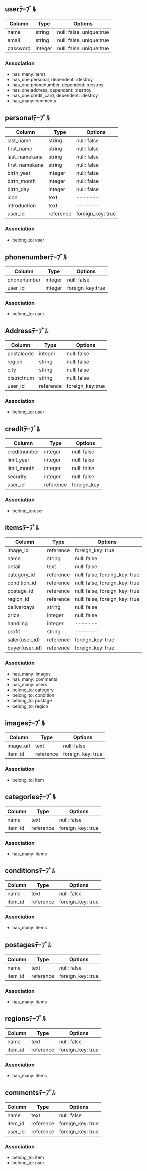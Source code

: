 ## userﾃｰﾌﾞﾙ
|Column|Type|Options|
|------|----|-------|
|name|string|null: false, unique:true|
|email|string|null: false, unique:true|
|password|integer|null: false, unique:true|

### Association
- has_many:items
- has_one:personal, dependent: :destroy
- has_one:phonenumber, dependent: :destroy
- has_one:address, dependent: :destroy
- has_one:credit_card, dependent: :destroy
- has_many:comments

## personalﾃｰﾌﾞﾙ
|Column|Type|Options|
|------|----|-------|
|last_name|string|null: false|
|first_name|string|null: false|
|last_namekana|string|null: false|
|first_namekana|string|null: false|
|birth_year|integer|null: false|
|birth_month|integer|null: false|
|birth_day|integer|null: false|
|icon|text|-------|
|introduction|text|-------|
|user_id|reference|foreign_key: true|

### Association
- belong_to: user

## phonenumberﾃｰﾌﾞﾙ
|Column|Type|Options|
|------|----|-------|
|phonenumber|integer|null: false|
|user_id|integer|foreign_key:true|

### Association
- belong_to: user

## Addressﾃｰﾌﾞﾙ
|Column|Type|Options|
|------|----|-------|
|postalcode|integer|null: false|
|region|string|null: false|
|city|string|null: false|
|districtnum|string|null: false|
|user_id|reference|foreign_key:true|

### Association
- belong_to: user

## creditﾃｰﾌﾞﾙ
|Column|Type|Options|
|------|----|-------|
|creditnumber|integer|null: false|
|limit_year|integer|null: false|
|limit_month|integer|null: false|
|security|integer|null: false|
|user_id|reference|foreign_key|

### Association
- belong_to:user

## itemsﾃｰﾌﾞﾙ
|Column|Type|Options|
|------|----|-------|
|image_id|reference|foreign_key: true|
|name|string|null: false|
|detail|text|null: false|
|category_id|reference|null: false, foreing_key: true|
|condition_id|reference|null: false, foreign_key: true|
|postage_id|reference|null: false, foreign_key: true|
|region_id|reference|null: false, foreign_key: true|
|deliverdays|string|null: false|
|price|integer|null: false|
|handling|integer|-------|
|profit|string|-------|
|saler(user_id)|reference|foreign_key: true|
|buyer(user_id)|reference|foreign_key: true|

### Association
- has_many: images
- has_many: comments
- has_many: users
- belong_to: category
- belong_to: condition
- belong_to: postage
- belong_to: region


## imagesﾃｰﾌﾞﾙ
|Column|Type|Options|
|------|----|-------|
|image_url|text|null: false|
|item_id|reference|foreign_key: true|

### Association
- belong_to: item

## categoriesﾃｰﾌﾞﾙ
|Column|Type|Options|
|------|----|-------|
|name|text|null: false|
|item_id|reference|foreign_key: true|

### Association
- has_many: items

## conditionsﾃｰﾌﾞﾙ
|Column|Type|Options|
|------|----|-------|
|name|text|null: false|
|item_id|reference|foreign_key: true|

### Association
- has_many: items

## postagesﾃｰﾌﾞﾙ
|Column|Type|Options|
|------|----|-------|
|name|text|null: false|
|item_id|reference|foreign_key: true|

### Association
- has_many: items

## regionsﾃｰﾌﾞﾙ
|Column|Type|Options|
|------|----|-------|
|name|text|null: false|
|item_id|reference|foreign_key: true|

### Association
- has_many: items

## commentsﾃｰﾌﾞﾙ
|Column|Type|Options|
|------|----|-------|
|name|text|null: false|
|item_id|reference|foreign_key: true|
|user_id|reference|foreign_key: true|

### Association
- belong_to: item
- belong_to: user